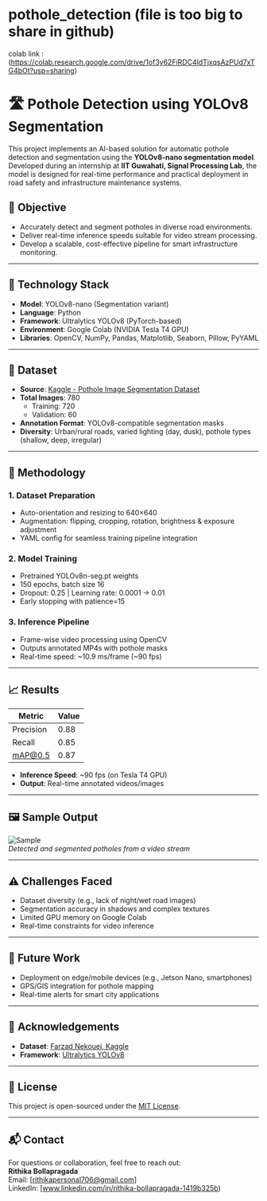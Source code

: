 # pothole_detection  (file is too big to share in github)
colab link : (https://colab.research.google.com/drive/1of3y62FiRDC4ldTjxqsAzPUd7xTG4bOt?usp=sharing)
# 🛣️ Pothole Detection using YOLOv8 Segmentation

This project implements an AI-based solution for automatic pothole detection and segmentation using the **YOLOv8-nano segmentation model**. Developed during an internship at **IIT Guwahati, Signal Processing Lab**, the model is designed for real-time performance and practical deployment in road safety and infrastructure maintenance systems.

## 📌 Objective

- Accurately detect and segment potholes in diverse road environments.
- Deliver real-time inference speeds suitable for video stream processing.
- Develop a scalable, cost-effective pipeline for smart infrastructure monitoring.

---

## 🔧 Technology Stack

- **Model**: YOLOv8-nano (Segmentation variant)
- **Language**: Python
- **Framework**: Ultralytics YOLOv8 (PyTorch-based)
- **Environment**: Google Colab (NVIDIA Tesla T4 GPU)
- **Libraries**: OpenCV, NumPy, Pandas, Matplotlib, Seaborn, Pillow, PyYAML

---

## 📁 Dataset

- **Source**: [Kaggle - Pothole Image Segmentation Dataset](https://www.kaggle.com/datasets/farzadnekouei/pothole-image-segmentation-dataset)
- **Total Images**: 780
  - Training: 720
  - Validation: 60
- **Annotation Format**: YOLOv8-compatible segmentation masks
- **Diversity**: Urban/rural roads, varied lighting (day, dusk), pothole types (shallow, deep, irregular)

---

## 🧠 Methodology

### 1. Dataset Preparation
- Auto-orientation and resizing to 640×640
- Augmentation: flipping, cropping, rotation, brightness & exposure adjustment
- YAML config for seamless training pipeline integration

### 2. Model Training
- Pretrained YOLOv8n-seg.pt weights
- 150 epochs, batch size 16
- Dropout: 0.25 | Learning rate: 0.0001 → 0.01
- Early stopping with patience=15

### 3. Inference Pipeline
- Frame-wise video processing using OpenCV
- Outputs annotated MP4s with pothole masks
- Real-time speed: ~10.9 ms/frame (~90 fps)

---

## 📈 Results

| Metric        | Value |
|---------------|-------|
| Precision     | 0.88  |
| Recall        | 0.85  |
| mAP@0.5       | 0.87  |

- **Inference Speed**: ~90 fps (on Tesla T4 GPU)
- **Output**: Real-time annotated videos/images

---

## 🖼️ Sample Output

![Sample](![final_output](https://github.com/user-attachments/assets/3cd1b46e-fa7d-4ded-8db7-15644f88324b)
)  
*Detected and segmented potholes from a video stream*

---

## ⚠️ Challenges Faced

- Dataset diversity (e.g., lack of night/wet road images)
- Segmentation accuracy in shadows and complex textures
- Limited GPU memory on Google Colab
- Real-time constraints for video inference

---

## 🚀 Future Work

- Deployment on edge/mobile devices (e.g., Jetson Nano, smartphones)
- GPS/GIS integration for pothole mapping
- Real-time alerts for smart city applications

---

## 🤝 Acknowledgements

- **Dataset**: [Farzad Nekouei, Kaggle](https://www.kaggle.com/datasets/farzadnekouei/pothole-image-segmentation-dataset)
- **Framework**: [Ultralytics YOLOv8](https://docs.ultralytics.com)

---

## 📄 License

This project is open-sourced under the [MIT License](LICENSE).

---

## 📬 Contact

For questions or collaboration, feel free to reach out:  
**Rithika Bollapragada**  
Email: [rithikapersonal706@gmail.com]  
LinkedIn: [www.linkedin.com/in/rithika-bollapragada-1419b325b)

